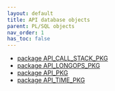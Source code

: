 ```yaml
---
layout: default
title: API database objects
parent: PL/SQL objects
nav_order: 1
has_toc: false
---
```

- [package API_CALL_STACK_PKG](R__09.PACKAGE_SPEC.API_CALL_STACK_PKG.html)
- [package API_LONGOPS_PKG](R__09.PACKAGE_SPEC.API_LONGOPS_PKG.html)
- [package API_PKG](R__09.PACKAGE_SPEC.API_PKG.html)
- [package API_TIME_PKG](R__09.PACKAGE_SPEC.API_TIME_PKG.html)

